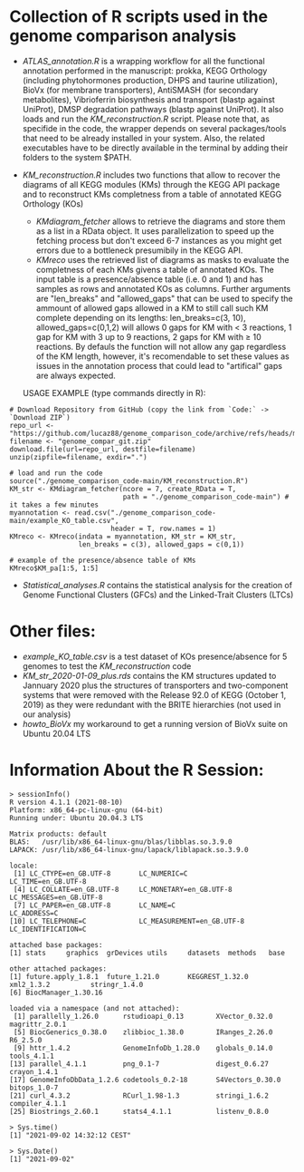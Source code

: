 # Collection of R scripts used in the genome comparison analysis

- _ATLAS_annotation.R_ is a wrapping workflow for all the functional annotation performed in the manuscript: prokka, KEGG Orthology (including phytohormones production, DHPS and taurine utilization), BioVx (for membrane transporters), AntiSMASH (for secondary metabolites), Vibrioferrin biosynthesis and transport (blastp against UniProt), DMSP degradation pathways (blastp against UniProt). It also loads and run the _KM_reconstruction.R_ script. Please note that, as specifide in the code, the wrapper depends on several packages/tools that need to be already installed in your system. Also, the related executables have to be directly available in the terminal by adding their folders to the system $PATH.

- _KM_reconstruction.R_ includes two functions that allow to recover the diagrams of all KEGG modules (KMs) through the KEGG API package and to reconstruct KMs completness from a table of annotated KEGG Orthology (KOs)

  - _KMdiagram_fetcher_ allows to retrieve the diagrams and store them as a list in a RData object. It uses parallelization to speed up the fetching process but don't exceed 6-7 instances as you might get errors due to a bottleneck presumibily in the KEGG API.
  - _KMreco_ uses the retrieved list of diagrams as masks to evaluate the completness of each KMs givens a table of annotated KOs. The input table is a presence/absence table (i.e. 0 and 1) and has samples as rows and annotated KOs as columns. Further arguments are "len_breaks" and "allowed_gaps" that can be used to specify the ammount of allowed gaps allowed in a KM to still call such KM complete depending on its lengths: len_breaks=c(3, 10), allowed_gaps=c(0,1,2) will allows 0 gaps for KM with &lt; 3 reactions, 1 gap for KM with 3 up to 9 reactions, 2 gaps for KM with ≥ 10 reactions. By defauls the function will not allow any gap regardless of the KM length, however, it's recomendable to set these values as issues in the annotation process that could lead to "artifical" gaps are always expected.
  
  USAGE EXAMPLE (type commands directly in R):
```  
# Download Repository from GitHub (copy the link from `Code:` -> `Download ZIP`)
repo_url <- "https://github.com/lucaz88/genome_comparison_code/archive/refs/heads/main.zip" 
filename <- "genome_compar_git.zip"
download.file(url=repo_url, destfile=filename)
unzip(zipfile=filename, exdir=".")

# load and run the code
source("./genome_comparison_code-main/KM_reconstruction.R")
KM_str <- KMdiagram_fetcher(ncore = 7, create_RData = T,
                            path = "./genome_comparison_code-main") # it takes a few minutes
myannotation <- read.csv("./genome_comparison_code-main/example_KO_table.csv",
                         header = T, row.names = 1)
KMreco <- KMreco(indata = myannotation, KM_str = KM_str,  
                 len_breaks = c(3), allowed_gaps = c(0,1))

# example of the presence/absence table of KMs
KMreco$KM_pa[1:5, 1:5]
```

- _Statistical_analyses.R_ contains the statistical analysis for the creation of Genome Functional Clusters (GFCs) and the Linked-Trait Clusters (LTCs)


# Other files:
- _example_KO_table.csv_ is a test dataset of KOs presence/absence for 5 genomes to test the _KM_reconstruction_ code
- _KM_str_2020-01-09_plus.rds_ contains the KM structures updated to Jannuary 2020 plus the structures of transporters and two-component systems that were removed with the Release 92.0  of KEGG (October 1, 2019) as they were redundant with the BRITE hierarchies (not used in our analysis)
- _howto_BioVx_ my workaround to get a running version of BioVx suite on Ubuntu 20.04 LTS


# Information About the R Session:
```
> sessionInfo()
R version 4.1.1 (2021-08-10)
Platform: x86_64-pc-linux-gnu (64-bit)
Running under: Ubuntu 20.04.3 LTS

Matrix products: default
BLAS:   /usr/lib/x86_64-linux-gnu/blas/libblas.so.3.9.0
LAPACK: /usr/lib/x86_64-linux-gnu/lapack/liblapack.so.3.9.0

locale:
 [1] LC_CTYPE=en_GB.UTF-8       LC_NUMERIC=C               LC_TIME=en_GB.UTF-8       
 [4] LC_COLLATE=en_GB.UTF-8     LC_MONETARY=en_GB.UTF-8    LC_MESSAGES=en_GB.UTF-8   
 [7] LC_PAPER=en_GB.UTF-8       LC_NAME=C                  LC_ADDRESS=C              
[10] LC_TELEPHONE=C             LC_MEASUREMENT=en_GB.UTF-8 LC_IDENTIFICATION=C       

attached base packages:
[1] stats     graphics  grDevices utils     datasets  methods   base     

other attached packages:
[1] future.apply_1.8.1  future_1.21.0       KEGGREST_1.32.0     xml2_1.3.2          stringr_1.4.0      
[6] BiocManager_1.30.16

loaded via a namespace (and not attached):
 [1] parallelly_1.26.0      rstudioapi_0.13        XVector_0.32.0         magrittr_2.0.1        
 [5] BiocGenerics_0.38.0    zlibbioc_1.38.0        IRanges_2.26.0         R6_2.5.0              
 [9] httr_1.4.2             GenomeInfoDb_1.28.0    globals_0.14.0         tools_4.1.1           
[13] parallel_4.1.1         png_0.1-7              digest_0.6.27          crayon_1.4.1          
[17] GenomeInfoDbData_1.2.6 codetools_0.2-18       S4Vectors_0.30.0       bitops_1.0-7          
[21] curl_4.3.2             RCurl_1.98-1.3         stringi_1.6.2          compiler_4.1.1        
[25] Biostrings_2.60.1      stats4_4.1.1           listenv_0.8.0   
      
> Sys.time()
[1] "2021-09-02 14:32:12 CEST"

> Sys.Date()
[1] "2021-09-02"
```
